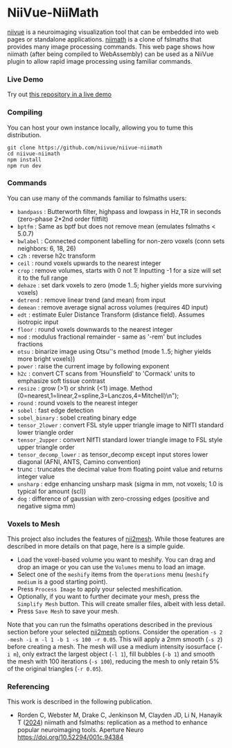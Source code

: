 # NiiVue-NiiMath

[niivue](https://github.com/niivue) is a neuroimaging visualization tool that can be embedded into web pages or standalone applications. [niimath](https://github.com/rordenlab/niimath) is a clone of fslmaths that provides many image processing commands. This web page shows how niimath (after being compiled to WebAssembly) can be used as a NiiVue plugin to allow rapid image processing using familiar commands.

### Live Demo

Try out [this repository in a live demo](https://niivue.github.io/niivue-niimath/)

### Compiling

You can host your own instance locally, allowing you to tume this distribution.

```
git clone https://github.com/niivue/niivue-niimath
cd niivue-niimath
npm install
npm run dev
```

### Commands

You can use many of the commands familiar to fslmaths users: 

- `bandpass` <hp> <lp> <tr> : Butterworth filter, highpass and lowpass in Hz,TR in seconds (zero-phase 2*2nd order filtfilt)
- `bptfm` <hp> <lp> : Same as bptf but does not remove mean (emulates fslmaths < 5.0.7)
- `bwlabel` <conn> : Connected component labelling for non-zero voxels (conn sets neighbors: 6, 18, 26)
- `c2h` : reverse h2c transform
- `ceil` : round voxels upwards to the nearest integer
- `crop` <tmin> <tsize> : remove volumes, starts with 0 not 1! Inputting -1 for a size will set it to the full range
- `dehaze` <mode> : set dark voxels to zero (mode 1..5; higher yields more surviving voxels)
- `detrend` : remove linear trend (and mean) from input
- `demean` : remove average signal across volumes (requires 4D input)
- `edt` : estimate Euler Distance Transform (distance field). Assumes isotropic input
- `floor` : round voxels downwards to the nearest integer
- `mod` : modulus fractional remainder - same as '-rem' but includes fractions
- `otsu` <mode> : binarize image using Otsu''s method (mode 1..5; higher yields more bright voxels))
- `power` <exponent> : raise the current image by following exponent
- `h2c` : convert CT scans from 'Hounsfield' to 'Cormack' units to emphasize soft tissue contrast
- `resize` <X> <Y> <Z> <m> : grow (>1) or shrink (<1) image. Method <m> (0=nearest,1=linear,2=spline,3=Lanczos,4=Mitchell)\n");
- `round` : round voxels to the nearest integer
- `sobel` : fast edge detection
- `sobel_binary` : sobel creating binary edge
- `tensor_2lower` : convert FSL style upper triangle image to NIfTI standard lower triangle order
- `tensor_2upper` : convert NIfTI standard lower triangle image to FSL style upper triangle order
- `tensor_decomp_lower` : as tensor_decomp except input stores lower diagonal (AFNI, ANTS, Camino convention)
- trunc : truncates the decimal value from floating point value and returns integer value
- `unsharp` <sigma> <scl> : edge enhancing unsharp mask (sigma in mm, not voxels; 1.0 is typical for amount (scl))
- `dog` <sPos> <sNeg> : difference of gaussian with zero-crossing edges (positive and negative sigma mm)

### Voxels to Mesh

This project also includes the features of [nii2mesh](https://github.com/neurolabusc/nii2mesh). While those features are described in more details on that page, here is a simple guide.

 - Load the voxel-based volume you want to meshify. You can drag and drop an image or you can use the `Volumes` menu to load an image.
 - Select one of the `meshify` items from the `Operations` menu (`meshify medium` is a good starting point).
 - Press `Process Image` to apply your selected meshification.
 - Optionally, if you want to further decimate your mesh, press the `Simplify Mesh` button. This will create smaller files, albeit with less detail.
 - Press `Save Mesh` to save your mesh.

Note that you can run the fslmaths operations described in the previous section before your selected [nii2mesh](https://github.com/neurolabusc/nii2mesh) options. Consider the operation `-s 2 -mesh -i m -l 1 -b 1 -s 100 -r 0.05`. This will apply a 2mm smooth (`-s 2`) before creating a mesh. The mesh will use a medium intensity isosurface (`-i m`), only extract the largest object (`-l 1`), fill bubbles (`-b 1`) and smooth the mesh with 100 iterations (`-s 100`), reducing the mesh to only retain 5% of the original triangles (`-r 0.05`).


### Referencing

This work is described in the following publication.

 - Rorden C, Webster M, Drake C, Jenkinson M, Clayden JD, Li N, Hanayik T ([2024](https://apertureneuro.org/article/94384-niimath-and-fslmaths-replication-as-a-method-to-enhance-popular-neuroimaging-tools)) niimath and fslmaths: replication as a method to enhance popular neuroimaging tools. Aperture Neuro https://doi.org/10.52294/001c.94384
